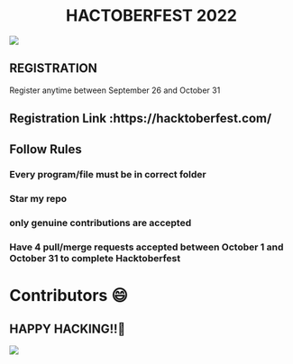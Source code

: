 <H1><center><B>HACTOBERFEST 2022</B> </center> </H1>

  

  <img src ='https://github.com/Srishti44-g/HACTOBERFEST-2022/blob/main/Hactoberfest2022.png'>

 <H2>REGISTRATION</h2>

  Register anytime between September 26 and October 31

  <h2>Registration Link :https://hacktoberfest.com/ </h2>

  

  <h2> Follow Rules</h2>

  <h3> Every program/file must be in correct folder</h3>

  <h3> Star my repo </h3>

  <h3> only genuine contributions are accepted</h3> 

  

  <h3>Have 4 pull/merge requests accepted between October 1 and October 31 to complete Hacktoberfest</h3>

  
  

 # Contributors 😄

 ## HAPPY HACKING!!🥳

 <a href="https://github.com/kunaldhongade/CPP/graphs/contributors">

 <img src="https://contrib.rocks/image?repo=kunaldhongade/cpp" />

</a>
